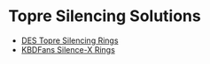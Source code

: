 # Topre Silencing Solutions

* [DES Topre Silencing Rings](https://deskeys.io/collections/frontpage/products/silencing-ring-for-topre-keyboards)
* [KBDFans Silence-X Rings](https://kbdfans.cn/products/topre-keyboard-silence-x-120pcs)
